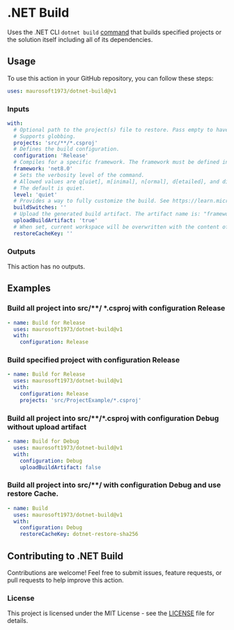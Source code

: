 # .NET Build

Uses the .NET CLI `dotnet build` [command](https://learn.microsoft.com/en-us/dotnet/core/tools/dotnet-build) that builds specified projects or the solution itself including all of its dependencies.

## Usage

To use this action in your GitHub repository, you can follow these steps:

```yaml
uses: maurosoft1973/dotnet-build@v1
```

### Inputs

```yaml
with:
  # Optional path to the project(s) file to restore. Pass empty to have MSBuild use the default behavior.
  # Supports globbing.
  projects: 'src/**/*.csproj'
  # Defines the build configuration.
  configuration: 'Release'
  # Compiles for a specific framework. The framework must be defined in the project file.
  framework: 'net8.0'
  # Sets the verbosity level of the command.
  # Allowed values are q[uiet], m[inimal], n[ormal], d[etailed], and diag[nostic]. 
  # The default is quiet.
  level: 'quiet'
  # Provides a way to fully customize the build. See https://learn.microsoft.com/en-us/visualstudio/msbuild/msbuild-command-line-reference?view=vs-2022#switches for more information.
  buildSwitches: ''
  # Upload the generated build artifact. The artifact name is: "framework.configuration" (Ex: framework: net8.0, configuration: Release, the name of artifact is : net8.0-Release)
  uploadBuildArtifact: 'true'
  # When set, current workspace will be overwritten with the content of the restore cache.
  restoreCacheKey: ''
```

### Outputs

This action has no outputs.

## Examples

### Build all project into src/**/ *.csproj with configuration Release

```yaml
- name: Build for Release
  uses: maurosoft1973/dotnet-build@v1
  with:
    configuration: Release
```

### Build specified project with configuration Release

```yaml
- name: Build for Release
  uses: maurosoft1973/dotnet-build@v1
  with:
    configuration: Release
    projects: 'src/ProjectExample/*.csproj'
```

### Build all project into src/**/*.csproj with configuration Debug without upload artifact

```yaml
- name: Build for Debug
  uses: maurosoft1973/dotnet-build@v1
  with:
    configuration: Debug
    uploadBuildArtifact: false
```

### Build all project into src/**/ with configuration Debug and use restore Cache.

```yaml
- name: Build
  uses: maurosoft1973/dotnet-build@v1
  with:
    configuration: Debug
    restoreCacheKey: dotnet-restore-sha256
```

## Contributing to .NET Build

Contributions are welcome! 
Feel free to submit issues, feature requests, or pull requests to help improve this action.

### License

This project is licensed under the MIT License - see the [LICENSE](LICENSE) file for details.
